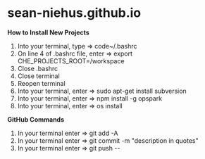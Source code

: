 # sean-niehus.github.io

**How to Install New Projects**
1.  Into your terminal, type => code~/.bashrc
2.  On line  4 of .bashrc file, enter => export CHE_PROJECTS_ROOT=/workspace
3.  Close .bashrc
4.  Close terminal
5.  Reopen terminal 
6.  Into your terminal, enter => sudo apt-get install subversion
7.  Into your terminal, enter => npm install -g opspark
8.  Into your terminal, enter => os install

**GitHub Commands**
1. In your terminal enter => git add -A
2. In your terminal enter => git commit -m "description in quotes"
3. In your terminal enter => git push
--